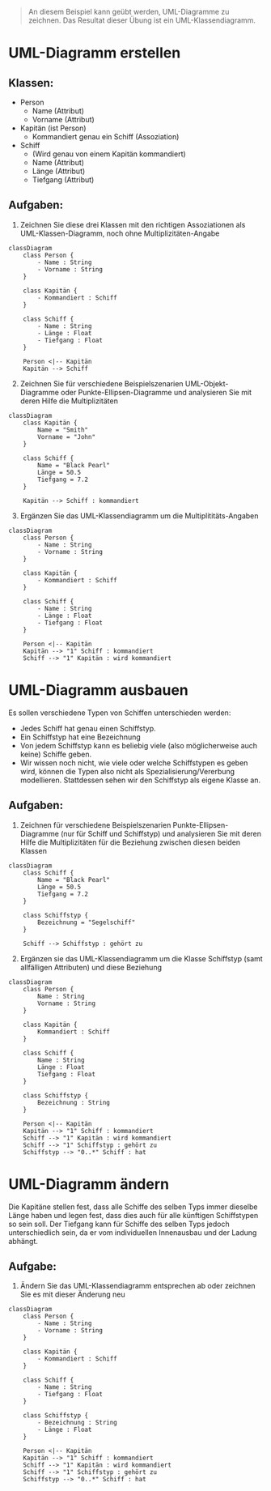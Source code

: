 > An diesem Beispiel kann geübt werden, UML-Diagramme zu zeichnen. Das Resultat dieser Übung ist ein UML-Klassendiagramm.

# UML-Diagramm erstellen

## Klassen:

- Person
  - Name (Attribut)
  - Vorname (Attribut)
- Kapitän (ist Person)
  - Kommandiert genau ein Schiff (Assoziation)
- Schiff
  - (Wird genau von einem Kapitän kommandiert)
  - Name (Attribut)
  - Länge (Attribut)
  - Tiefgang (Attribut)

## Aufgaben:

1. Zeichnen Sie diese drei Klassen mit den richtigen Assoziationen als UML-Klassen-Diagramm, noch ohne Multiplizitäten-Angabe

```mermaid
classDiagram
    class Person {
        - Name : String
        - Vorname : String
    }

    class Kapitän {
        - Kommandiert : Schiff
    }

    class Schiff {
        - Name : String
        - Länge : Float
        - Tiefgang : Float
    }

    Person <|-- Kapitän
    Kapitän --> Schiff

```

2. Zeichnen Sie für verschiedene Beispielszenarien UML-Objekt-Diagramme oder Punkte-Ellipsen-Diagramme und analysieren Sie mit deren Hilfe die Multiplizitäten

```mermaid
classDiagram
    class Kapitän {
        Name = "Smith"
        Vorname = "John"
    }

    class Schiff {
        Name = "Black Pearl"
        Länge = 50.5
        Tiefgang = 7.2
    }

    Kapitän --> Schiff : kommandiert

```
3. Ergänzen Sie das UML-Klassendiagramm um die Multiplititäts-Angaben

```mermaid
classDiagram
    class Person {
        - Name : String
        - Vorname : String
    }

    class Kapitän {
        - Kommandiert : Schiff
    }

    class Schiff {
        - Name : String
        - Länge : Float
        - Tiefgang : Float
    }

    Person <|-- Kapitän
    Kapitän --> "1" Schiff : kommandiert
    Schiff --> "1" Kapitän : wird kommandiert
```


# UML-Diagramm ausbauen

Es sollen verschiedene Typen von Schiffen unterschieden werden:

- Jedes Schiff hat genau einen Schiffstyp.
- Ein Schiffstyp hat eine Bezeichnung
- Von jedem Schiffstyp kann es beliebig viele (also möglicherweise auch keine) Schiffe geben.
- Wir wissen noch nicht, wie viele oder welche Schiffstypen es geben wird, können die Typen also nicht als Spezialisierung/Vererbung modellieren. Stattdessen sehen wir den Schiffstyp als eigene Klasse an.

## Aufgaben:

1. Zeichnen für verschiedene Beispielszenarien Punkte-Ellipsen-Diagramme (nur für Schiff und Schiffstyp) und analysieren Sie mit deren Hilfe die Multiplizitäten für die Beziehung zwischen diesen beiden Klassen

```mermaid
classDiagram
    class Schiff {
        Name = "Black Pearl"
        Länge = 50.5
        Tiefgang = 7.2
    }

    class Schiffstyp {
        Bezeichnung = "Segelschiff"
    }

    Schiff --> Schiffstyp : gehört zu

```
2. Ergänzen sie das UML-Klassendiagramm um die Klasse Schiffstyp (samt allfälligen Attributen) und diese Beziehung

```mermaid
classDiagram
    class Person {
        Name : String
        Vorname : String
    }

    class Kapitän {
        Kommandiert : Schiff
    }

    class Schiff {
        Name : String
        Länge : Float
        Tiefgang : Float
    }

    class Schiffstyp {
        Bezeichnung : String
    }

    Person <|-- Kapitän
    Kapitän --> "1" Schiff : kommandiert
    Schiff --> "1" Kapitän : wird kommandiert
    Schiff --> "1" Schiffstyp : gehört zu
    Schiffstyp --> "0..*" Schiff : hat
```


# UML-Diagramm ändern

Die Kapitäne stellen fest, dass alle Schiffe des selben Typs immer dieselbe Länge haben und legen fest, dass dies auch für alle künftigen Schiffstypen so sein soll. Der Tiefgang kann für Schiffe des selben Typs jedoch unterschiedlich sein, da er vom individuellen Innenausbau und der Ladung abhängt.

## Aufgabe:

1. Ändern Sie das UML-Klassendiagramm entsprechen ab oder zeichnen Sie es mit dieser Änderung neu

```mermaid
classDiagram
    class Person {
        - Name : String
        - Vorname : String
    }

    class Kapitän {
        - Kommandiert : Schiff
    }

    class Schiff {
        - Name : String
        - Tiefgang : Float
    }

    class Schiffstyp {
        - Bezeichnung : String
        - Länge : Float
    }

    Person <|-- Kapitän
    Kapitän --> "1" Schiff : kommandiert
    Schiff --> "1" Kapitän : wird kommandiert
    Schiff --> "1" Schiffstyp : gehört zu
    Schiffstyp --> "0..*" Schiff : hat
```